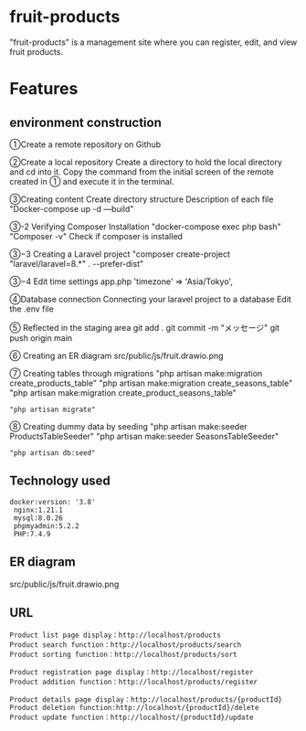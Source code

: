 # fruit-products
  "fruit-products" is a management site where you can register, edit, and view fruit products.

# Features
  

## environment construction
  ①Create a remote repository on Github

  ②Create a local repository
    Create a directory to hold the local directory and cd into it.
    Copy the command from the initial screen of the remote created in ① and execute it in the terminal.

  ③Creating content
    Create directory structure
    Description of each file
    "Docker-compose up -d —build"

  ③-2 Verifying Composer Installation
    "docker-compose exec php bash"
    "Composer -v"    Check if composer is installed

  ③−3 Creating a Laravel project
    "composer create-project "laravel/laravel=8.*" . --prefer-dist"

  ③−4 Edit time settings
    app.php 'timezone' => 'Asia/Tokyo',

  ④Database connection
    Connecting your laravel project to a database
    Edit the .env file

  ⑤ Reflected in the staging area
    git add .
    git commit -m “メッセージ"
    git push origin main

  ⑥ Creating an ER diagram
    src/public/js/fruit.drawio.png

  ⑦ Creating tables through migrations
    "php artisan make:migration create_products_table"
    "php artisan make:migration create_seasons_table"
    "php artisan make:migration create_product_seasons_table"

    "php artisan migrate"

  ⑧ Creating dummy data by seeding
    "php artisan make:seeder ProductsTableSeeder"
    "php artisan make:seeder SeasonsTableSeeder"

    "php artisan db:seed"

## Technology used
    docker:version: '3.8'
     nginx:1.21.1
     mysql:8.0.26
     phpmyadmin:5.2.2
     PHP:7.4.9

## ER diagram
src/public/js/fruit.drawio.png

## URL
    Product list page display：http://localhost/products
    Product search function：http://localhost/products/search
    Product sorting function：http://localhost/products/sort

    Product registration page display：http://localhost/register
    Product addition function：http://localhost/products/register

    Product details page display：http://localhost/products/{productId}
    Product deletion function:http://localhost/{productId}/delete
    Product update function：http://localhost/{productId}/update

